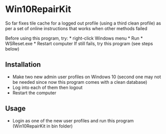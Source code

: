 # Win10RepairKit
So far fixes tile cache for a logged out profile (using a third clean profile) as per a set of online instructions that works when other methods failed

Before using this program, try:
	* right-click Windows menu
	* Run
	* WSReset.exe
	* Restart computer
If still fails, try this program (see steps below)

## Installation
* Make two new admin user profiles on Windows 10 (second one may not be needed since now this program comes with a clean database)
* Log into each of them then logout
* Restart the computer

## Usage
* Login as one of the new user profiles and run this program (Win10RepairKit in bin folder)
